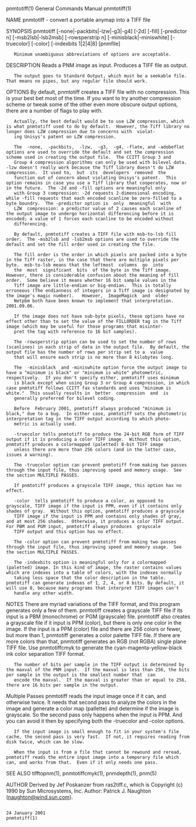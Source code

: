 pnmtotiff(1)                                                                             General Commands Manual                                                                             pnmtotiff(1)

NAME
       pnmtotiff - convert a portable anymap into a TIFF file

SYNOPSIS
       pnmtotiff [-none|-packbits|-lzw|-g3|-g4] [-2d] [-fill] [-predictor n] [-msb2lsb|-lsb2msb] [-rowsperstrip n] [-minisblack|-miniswhite] [-truecolor] [-color] [-indexbits 1|2|4|8] [pnmfile]

       Minimum unambiguous abbreviations of options are acceptable.

DESCRIPTION
       Reads a PNM image as input.  Produces a TIFF file as output.

       The output goes to Standard Output, which must be a seekable file.  That means no pipes, but any regular file should work.

OPTIONS
       By  default,  pnmtotiff  creates  a  TIFF  file  with no compression.  This is your best bet most of the time.  If you want to try another compression scheme or tweak some of the other even more
       obscure output options, there are a number of flags to play with.

       Actually, the best default would be to use LZW compression, which is what pnmtotiff used to do by default.  However, the Tiff library no longer does LZW compression due to concerns with  violat‐
       ing Unisys's patent on LZW compression.

       The  -none,  -packbits,  -lzw,  -g3,  -g4, -flate, and -adobeflat options are used to override the default and set the compression scheme used in creating the output file.  The CCITT Group 3 and
       Group 4 compression algorithms can only be used with bilevel data.  -lzw doesn't really work because the Tiff library doesn't do LZW compression.  It used to,  but  its  developers  removed  the
       function out of concern about violating Unisys's patent.  This option remains in case you use a Tiff library that cooperates, now or in the future.  The -2d and -fill options are meaningful only
       with Group 3 compression: -2d requests 2-dimensional encoding, while -fill requests that each encoded scanline be zero-filled to a byte boundry.  The -predictor option is  only  meaningful  with
       LZW  compression: a predictor value of 2 causes each scanline of the output image to undergo horizontal differencing before it is encoded; a value of 1 forces each scanline to be encoded without
       differencing.

       By default, pnmtotiff creates a TIFF file with msb-to-lsb fill order.  The -msb2lsb and -lsb2msb options are used to override the default and set the fill order used in creating the file.

       The fill order is the order in which pixels are packed into a byte in the Tiff raster, in the case that there are multiple pixels per byte.  msb-to-lsb means that the leftmost  columns  go  into
       the  most  significant  bits  of the byte in the Tiff image.  However, there is considerable confusion about the meaning of fill order.  Some believe it means whether 16 bit sample values in the
       Tiff image are little-endian or big-endian.  This is totally erroneous (The endianness of integers in a Tiff image is designated by the image's magic number).   However,  ImageMagick  and  older
       Netpbm both have been known to implement that interpretation.  2001.09.06.

       If the image does not have sub-byte pixels, these options have no effect other than to set the value of the FILLORDER tag in the Tiff image (which may be useful for those programs that misinter‐
       pret the tag with reference to 16 bit samples).

       The -rowsperstrip option can be used to set the number of rows (scanlines) in each strip of data in the output file.  By default, the output file has the number of rows per strip set to a  value
       that will ensure each strip is no more than 8 kilobytes long.

       The  -minisblack  and -miniswhite option force the output image to have a "minimum is black" or "minimum is white" photometric, respectively.  If you don't specify either, pnmtotiff uses minimum
       is black except when using Group 3 or Group 4 compression, in which case pnmtotiff follows CCITT fax standards and uses "minimum is white."  This usually results in  better  compression  and  is
       generally preferred for bilevel coding.

       Before  February 2001, pnmtotiff always produced "minimum is black," due to a bug.  In either case, pnmtotiff sets the photometric interpretation tag in the TIFF output according to which photo‐
       metric is actually used.

       -truecolor tells pnmtotiff to produce the 24-bit RGB form of TIFF output if it is producing a color TIFF image.  Without this option, pnmtotiff produces a colormapped (paletted) 8-bit TIFF image
       unless there are more than 256 colors (and in the latter case, issues a warning).

       The -truecolor option can prevent pnmtotiff from making two passes through the input file, thus improving speed and memory usage.  See the section MULTIPLE PASSES.

       If pnmtotiff produces a grayscale TIFF image, this option has no effect.

       -color  tells pnmtotiff to produce a color, as opposed to grayscale, TIFF image if the input is PPM, even if it contains only shades of gray.  Without this option, pnmtotiff produces a grayscale
       TIFF image if the input is PPM and contains only shades of gray, and at most 256 shades.  Otherwise, it produces a color TIFF output.  For PBM and PGM input, pnmtotiff always produces  grayscale
       TIFF output and this option has no effect.

       The -color option can prevent pnmtotiff from making two passes through the input file, thus improving speed and memory usage.  See the section MULTIPLE PASSES.

       The -indexbits option is meaningful only for a colormapped (paletted) image. In this kind of image, the raster contains values which are indexes into a table of colors, with the indexes normally
       taking less space that the color description in the table. pnmtotiff can generate indexes of 1, 2, 4, or 8 bits. By default, it will use 8, because many programs that interpret TIFF images can't
       handle any other width.

NOTES
       There  are  myriad  variations  of  the TIFF format, and this program generates only a few of them.  pnmtotiff creates a grayscale TIFF file if its input is a PBM (monochrome) or PGM (grayscale)
       file.  pnmtotiff also creates a grayscale file if it input is PPM (color), but there is only one color in the image.  If the input is a PPM (color) file and there are 256 colors  or  fewer,  but
       more  than 1, pnmtotiff generates a color palette TIFF file.  If there are more colors than that, pnmtotiff generates an RGB (not RGBA) single plane TIFF file.  Use pnmtotiffcmyk to generate the
       cyan-magenta-yellow-black ink color separation TIFF format.

       The number of bits per sample in the TIFF output is determined by the maxval of the PNM input.  If the maxval is less than 256, the bits per sample in the output is the smallest number that  can
       encode the maxval.  If the maxval is greater than or equal to 256, there are 16 bits per sample in the output.

   Multiple Passes
       pnmtotiff  reads the input image once if it can, and otherwise twice.  It needs that second pass to analyze the colors in the image and generate a color map (pallette) and determine if the image
       is grayscale.  So the second pass only happens when the input is PPM.  And you can avoid it then by specifying both the -truecolor and -color options.

       If the input image is small enough to fit in your system's file cache, the second pass is very fast.  If not, it requires reading from disk twice, which can be slow.

       When the input is from a file that cannot be rewound and reread, pnmtotiff reads the entire input image into a temporary file which can, and works from that.  Even if it only needs one pass.

SEE ALSO
       tifftopnm(1), pnmtotiffcmyk(1), pnmdepth(1), pnm(5)

AUTHOR
       Derived by Jef Poskanzer from ras2tiff.c, which is Copyright (c) 1990 by Sun Microsystems, Inc.  Author: Patrick J. Naughton (naughton@wind.sun.com).

                                                                                             24 January 2001                                                                                 pnmtotiff(1)
